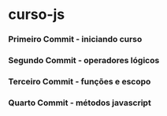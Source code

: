 # curso-js

<h3>Primeiro Commit - iniciando curso</h3>
<h3>Segundo Commit -  operadores lógicos</h3>
<h3>Terceiro Commit -  funções e escopo</h3>
<h3>Quarto Commit -  métodos javascript</h3>
